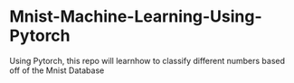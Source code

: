 # Mnist-Machine-Learning-Using-Pytorch
Using Pytorch, this repo will learnhow to classify different numbers based off of the Mnist Database
